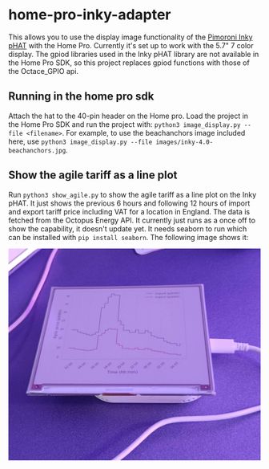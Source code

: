 # home-pro-inky-adapter

This allows you to use the display image functionality of the [Pimoroni Inky pHAT](https://shop.pimoroni.com/products/inky-phat) with the Home Pro. Currently it's set up to work with the 5.7" 7 color display. The gpiod libraries used in the Inky pHAT library are not available in the Home Pro SDK, so this project replaces gpiod functions with those of the Octace_GPIO api.


## Running in the home pro sdk
Attach the hat to the 40-pin header on the Home pro. Load the project in the Home Pro SDK and run the project with: `python3 image_display.py --file <filename>`. For example, to use the beachanchors image included here, use `python3 image_display.py --file images/inky-4.0-beachanchors.jpg`.


## Show the agile tariff as a line plot
Run `python3 show_agile.py` to show the agile tariff as a line plot on the Inky pHAT. It just shows the previous 6 hours and following 12 hours of import and export tariff price including VAT for a location in England. The data is fetched from the Octopus Energy API. It currently just runs as a once off to show the capability, it doesn't update yet. It needs seaborn to run which can be installed with `pip install seaborn`.
The following image shows it:

![Image of HomePro in the wild.](assets/Pro_agile_display.jpg)
